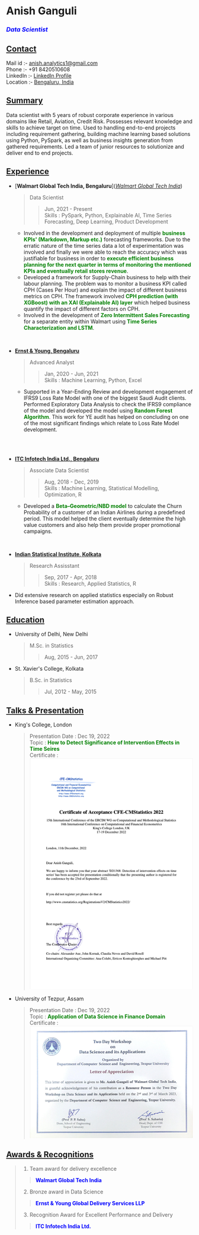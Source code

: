 # **Anish Ganguli**
### <span style="color: blue;">_Data Scientist_</span>

## <u>Contact</u>

Mail id :- [anish.analytics1@gmail.com](mailto:anish.analytics1@gmail.com) </br>
Phone :- +91 8420510608 </br>
LinkedIn :- [LinkedIn Profile](https://www.linkedin.com/in/anish-ganguli-404b63107/) </br>
Location :- [Bengaluru, India](https://www.google.com/maps/@12.9332167,77.703669,18.82z/data=!5m1!1e1?entry=ttu)


## <u>Summary</u>

Data scientist with 5 years of robust corporate experience in various 
domains like Retail, Aviation, Credit Risk. Possesses relevant knowledge 
and skills to achieve target on time. Used to handling end-to-end projects 
including requirement gathering, building machine learning based solutions 
using Python, PySpark, as well as business insights generation from gathered 
requirements. Led a team of junior resources to solutionize and deliver 
end to end projects.


## <u>Experience</u>

- [**Walmart Global Tech India, Bengaluru**]([_Walmart Global Tech India_](https://www.linkedin.com/company/walmartglobaltechindia/mycompany/))
  > Data Scientist 
  >> Jun, 2021 - Present </br>
  >> Skills : PySpark, Python, Explainable AI, Time Series Forecasting, 
Deep Learning, Product Development
    - Involved in the development and deployment of multiple 
    <span style="color: green;">**business KPIs' (Markdown, Markup etc.)**</span> forecasting frameworks. 
    Due to the erratic nature of the time series data a lot of experimentation 
    was involved and finally we were able to reach the accuracy which was 
    justifiable for business in order to <span style="color: green;">**execute efficient business planning 
    for the next quarter in terms of monitoring the mentioned KPIs and 
    eventually retail stores revenue**</span>.
    - Developed a framework for Supply-Chain business to help with their labour 
    planning. The problem was to monitor a business KPI called CPH (Cases Per Hour) 
    and explain the impact of different business metrics on CPH. The framework 
    involved <span style="color: green;">**CPH prediction (with XGBoost) with an XAI (Explainable AI) layer**</span> 
    which helped business quantify the impact of different factors on CPH.
    - Involved in the development of <span style ="color: green;">**Zero Intermittent Sales Forecasting**</span> for a 
    separate entity within Walmart using 
    <span style="color: green">**Time Series Characterization and LSTM**</span>.
  
<br>

- [**Ernst & Young, Bengaluru**](https://www.linkedin.com/company/ernstandyoung/)
  >Advanced Analyst 
  >> Jan, 2020 - Jun, 2021 </br>
  >> Skills :  Machine Learning, Python, Excel
    - Supported in a Year-Ending Review and development engagement of IFRS9 
    Loss Rate Model with one of the biggest Saudi Audit clients. 
    Performed Exploratory Data Analysis to check the IFRS9 compliance of the 
    model and developed the model using <span style="color: green;">**Random Forest Algorithm**</span>. 
    This work for YE audit has helped on concluding on one of the most 
    significant findings which relate to Loss Rate Model development.

</br>
<br>

- [**ITC Infotech India Ltd., Bengaluru**](https://www.linkedin.com/company/itc-infotech/?originalSubdomain=in)
  > Associate Data Scientist 
  >> Aug, 2018 - Dec, 2019 </br>
  >> Skills : Machine Learning, Statistical Modelling, Optimization, R
  - Developed a <span style="color: green;">**Beta–Geometric/NBD model**</span> to calculate the Churn Probability 
  of a customer of an Indian Airlines during a predefined period. 
  This model helped the client eventually determine the high value 
  customers and also help them provide proper promotional campaigns.

</br>

- [**Indian Statistical Institute, Kolkata**]()
  > Research Assisstant
  >> Sep, 2017 - Apr, 2018 </br>
  >> Skills : Research, Applied Statistics, R
- Did extensive research on applied statistics especially on Robust Inference based parameter estimation approach.

## <u>Education</u>
- University of Delhi, New Delhi
  > M.Sc. in Statistics
  > > Aug, 2015 - Jun, 2017
  > 
- St. Xavier's College, Kolkata
  > B.Sc. in Statistics
  > > Jul, 2012 - May, 2015

## <u>Talks & Presentation</u>
- King's College, London
  > Presentation Date : Dec 19, 2022 </br>
  > Topic : <span style="color: green;">**How to Detect Significance of Intervention Effects in Time Seires**</span> </br>
  > Certificate :
![](images/cert1.png)

- University of Tezpur, Assam
  > Presentation Date : Dec 19, 2022 </br>
  > Topic : <span style="color: green;">**Application of Data Science in Finance Domain**</span> </br>
  > Certificate :
![](images/cert2.png)


## <u>Awards & Recognitions</u>

 > 1. Team award for delivery excellence
  >> <span style="color: blue;">**Walmart Global Tech India**</span>
 > 2. Bronze award in Data Science
  >> <span style="color: blue;">**Ernst & Young Global Delivery Services LLP**</span>
 > 3. Recognition Award for Excellent Performance and Delivery
  >> <span style="color: blue;">**ITC Infotech India Ltd.**</span>













